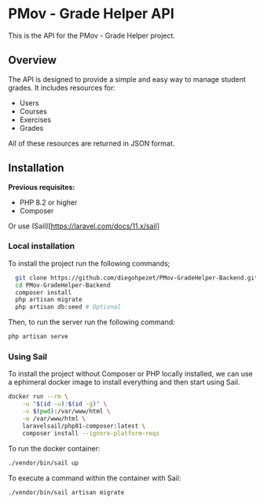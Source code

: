 # PMov - Grade Helper API

This is the API for the PMov - Grade Helper project.

## Overview

The API is designed to provide a simple and easy way to manage student grades. It includes resources for:

- Users
- Courses
- Exercises
- Grades

All of these resources are returned in JSON format.

## Installation

**Previous requisites:**

- PHP 8.2 or higher
- Composer

Or use (Sail)[https://laravel.com/docs/11.x/sail]

### Local installation
To install the project run the following commands;
```bash
  git clone https://github.com/diegohpezet/PMov-GradeHelper-Backend.git PMov-GradeHelper-Backend
  cd PMov-GradeHelper-Backend
  composer install
  php artisan migrate
  php artisan db:seed # Optional
```

Then, to run the server run the following command:
```bash
php artisan serve
```

### Using Sail
To install the project without Composer or PHP locally installed, we can use a ephimeral docker image to install everything and then start using Sail.

```bash
docker run --rm \
    -u "$(id -u):$(id -g)" \
    -v $(pwd):/var/www/html \
    -w /var/www/html \
    laravelsail/php81-composer:latest \
    composer install --ignore-platform-reqs
```

To run the docker container:

```bash
./vendor/bin/sail up
```

To execute a command within the container with Sail:

```bash
./vendor/bin/sail artisan migrate
```